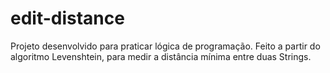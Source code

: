 # edit-distance
Projeto desenvolvido para praticar lógica de programação. Feito a partir do algoritmo Levenshtein, para medir a distância mínima entre duas Strings.
